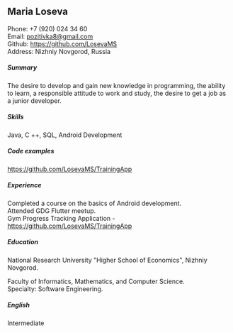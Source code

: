 ## Maria Loseva 

Phone: +7 (920) 024 34 60 <br>
Email: pozitivka8@gmail.com <br>
Github: https://github.com/LosevaMS <br>
Address: Nizhniy Novgorod, Russia


##### Summary 
The desire to develop and gain new knowledge in programming,
the ability to learn, a responsible attitude to work and study, 
the desire to get a job as a junior developer.
 

##### Skills 
Java, C ++, SQL, Android Development

##### Code examples
https://github.com/LosevaMS/TrainingApp

##### Experience
Completed a course on the basics of Android development. <br> Attended GDG Flutter meetup. <br>
Gym Progress Tracking Application - https://github.com/LosevaMS/TrainingApp

##### Education
National Research University "Higher School of Economics", 
Nizhniy Novgorod. 

Faculty of Informatics, Mathematics, and Computer Science. <br>
Specialty: Software Engineering.

##### English
Intermediate
